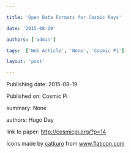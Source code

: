 ---
title: 'Open Data Formats for Cosmic Rays'
date: '2015-08-19'
authors: ['admin']
tags:  ['Web Article', 'None', 'Cosmic Pi']
layout: 'post'
---
Publishing date: 2015-08-19

Published on: Cosmic Pi

summary: None

authors: Hugo Day

link to paper: http://cosmicpi.org/?p=14

Icons made by <a href="https://www.flaticon.com/free-icon/bookshelves_3576884" title="catkuro">catkuro</a> from <a href="https://www.flaticon.com/" title="Flaticon"> www.flaticon.com</a>
